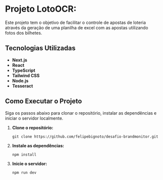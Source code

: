 # Projeto LotoOCR:

Este projeto tem o objetivo de facilitar o controle de apostas de loteria através da geração de uma planilha de excel com as apostas utilizando fotos dos bilhetes.

## Tecnologias Utilizadas

- **Next.js**
- **React**
- **TypeScript**
- **Tailwind CSS**
- **Node.js**
- **Tesseract**

## Como Executar o Projeto

Siga os passos abaixo para clonar o repositório, instalar as dependências e iniciar o servidor localmente.

1. **Clone o repositório:**

   `git clone https://github.com/felipebignoto/desafio-brandmonitor.git`

2. **Instale as dependências:**

   `npm install`

3. **Inicie o servidor:**

   `npm run dev`
